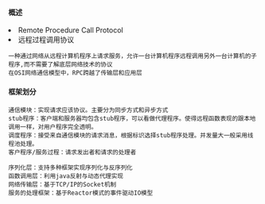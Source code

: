 
#### 概述
<li>Remote Procedure Call Protocol
<li>远程过程调用协议

```
一种通过网络从远程计算机程序上请求服务，允许一台计算机程序远程调用另外一台计算机的子程序,而不需要了解底层网络技术的协议
在OSI网络通信模型中，RPC跨越了传输层和应用层
```

#### 框架划分

```
通信模块：实现请求应该协议。主要分为同步方式和异步方式
stub程序：客户端和服务器均包含stub程序，可以看做代理程序。使得远程函数表现的跟本地调用一样，对用户程序完全透明。
调度程序：接受来自通信模块的请求消息，根据标识选择stub程序处理。并发量大一般采用线程池处理。
客户程序/服务过程：请求发出者和请求的处理者
```

```
序列化层：支持多种框架实现序列化与反序列化
函数调用层：利用java反射与动态代理实现
网络传输层：基于TCP/IP的Socket机制
服务的处理框架：基于Reactor模式的事件驱动IO模型
```


